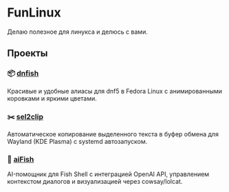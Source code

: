 # FunLinux

Делаю полезное для линукса и делюсь с вами.

## Проекты

### 📦 [dnfish](./dnfish)
Красивые и удобные алиасы для dnf5 в Fedora Linux с анимированными коровками и яркими цветами.

### ✂️ [sel2clip](./sel2clip)
Автоматическое копирование выделенного текста в буфер обмена для Wayland (KDE Plasma) с systemd автозапуском.

### 🤖 [aiFish](./aiFish)
AI-помощник для Fish Shell с интеграцией OpenAI API, управлением контекстом диалогов и визуализацией через cowsay/lolcat.